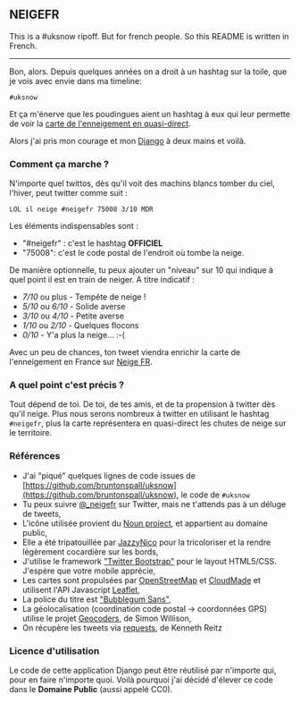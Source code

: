 ## NEIGEFR

This is a #uksnow ripoff. But for french people. So this README is written in
French.

-------------------------------------------------------------------------------

Bon, alors. Depuis quelques années on a droit à un hashtag sur la toile, que
je vois avec envie dans ma timeline:

    #uksnow

Et ça m'énerve que les poudingues aient un hashtag à eux qui leur permette de
voir la [carte de l'enneigement en quasi-direct](http://uksnowmap.com/).

Alors j'ai pris mon courage et mon [Django](http://djangoproject.com) à deux
mains et voilà.

### Comment ça marche ?

N'importe quel twittos, dès qu'il voit des machins blancs tomber du ciel,
l'hiver, peut twitter comme suit :

    LOL il neige #neigefr 75008 3/10 MDR

Les éléments indispensables sont :

* "#neigefr" : c'est le hashtag **OFFICIEL**
* "75008": c'est le code postal de l'endroit où tombe la neige.

De manière optionnelle, tu peux ajouter un "niveau" sur 10 qui indique à quel
point il est en train de neiger. A titre indicatif :

* *7/10* ou plus - Tempête de neige !
* *5/10* ou *6/10* - Solide averse
* *3/10* ou *4/10* - Petite averse
* *1/10* ou *2/10* - Quelques flocons
* *0/10* - Y'a plus la neige... :-(

Avec un peu de chances, ton tweet viendra enrichir la carte de l'enneigement en
France sur [Neige FR](http://neigefr.org).


### A quel point c'est précis ?

Tout dépend de toi. De toi, de tes amis, et de ta propension à twitter dès qu'il
neige. Plus nous serons nombreux à twitter en utilisant le hashtag `#neigefr`,
plus la carte représentera en quasi-direct les chutes de neige sur le
territoire.

### Références

* J'ai "piqué" quelques lignes de code issues de [https://github.com/bruntonspall/uksnow](https://github.com/bruntonspall/uksnow), le code de `#uksnow`
* Tu peux suivre [@_neigefr](http://twitter.com/_neigefr) sur Twitter, mais ne t'attends pas à un déluge de tweets,
* L'icône utilisée provient du [Noun project](http://thenounproject.com/noun/snow/#icon-No64), et appartient au domaine public,
* Elle a été tripatouillée par  [JazzyNico](https://twitter.com/JazzyNico) pour la tricoloriser et la rendre légèrement cocardière sur les bords,
* J'utilise le framework ["Twitter Bootstrap"](http://twitter.github.com/bootstrap/) pour le layout HTML5/CSS. J'espère que votre mobile apprécie,
* Les cartes sont propulsées par [OpenStreetMap](http://www.openstreetmap.org/) et [CloudMade](http://maps.cloudmade.com/) et utilisent l'API Javascript [Leaflet](http://leaflet.cloudmade.com/), 
* La police du titre est ["Bubblegum Sans"](http://www.google.com/webfonts/specimen/Bubblegum+Sans),
* La géolocalisation (coordination code postal -> coordonnées GPS) utilise le projet [Geocoders](https://github.com/simonw/geocoders), de Simon Willison,
* On récupère les tweets via [requests](https://github.com/kennethreitz/requests), de Kenneth Reitz

### Licence d'utilisation

Le code de cette application Django peut être réutilisé par n'importe qui, pour
en faire n'importe quoi. Voilà pourquoi j'ai décidé d'élever ce code dans le
**Domaine Public** (aussi appelé CC0).
